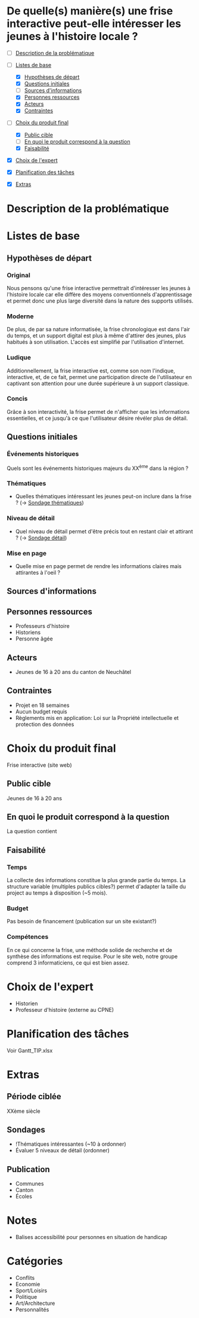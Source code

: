 # De quelle(s) manière(s) une frise interactive peut-elle intéresser les jeunes à l'histoire locale ?

- [ ] [Description de la problématique](#description-de-la-problématique)
- [ ] [Listes de base](#listes-de-base)
    - [x] [Hypothèses de départ](#hypothèses-de-départ)
    - [x] [Questions initiales](#questions-initiales)
    - [ ] [Sources d'informations](#sources-dinformations)
    - [x] [Personnes ressources](#personnes-ressources)
    - [x] [Acteurs](#acteurs)
    - [x] [Contraintes](#contraintes)
- [ ] [Choix du produit final](#choix-du-produit-final)
    - [x] [Public cible](#public-cible)
    - [ ] [En quoi le produit correspond à la question](#en-quoi-le-produit-correspond-à-la-question)
    - [x] [Faisabilité](#faisabilité)
- [x] [Choix de l'expert](#choix-de-lexpert)
- [x] [Planification des tâches](#planification-des-tâches)
- [x] [Extras](#extras)


# Description de la problématique



# Listes de base

## Hypothèses de départ

### Original
Nous pensons qu'une frise interactive permettrait d'intéresser les jeunes à l'histoire locale car elle diffère des moyens conventionnels d'apprentissage et permet donc une plus large diversité dans la nature des supports utilisés.

### Moderne

De plus, de par sa nature informatisée, la frise chronologique est dans l'air du temps, et un support digital est plus à même d'attirer des jeunes, plus habitués à son utilisation. L'accès est simplifié par l'utilisation d'internet.

### Ludique

Additionnellement, la frise interactive est, comme son nom l'indique, interactive, et, de ce fait, permet une participation directe de l'utilisateur en captivant son attention pour une durée supérieure à un support classique. 

### Concis

Grâce à son interactivité, la frise permet de n'afficher que les informations essentielles, et ce jusqu'à ce que l'utilisateur désire révéler plus de détail.

## Questions initiales

### Événements historiques

Quels sont les événements historiques majeurs du XX<sup>ème</sup> dans la région ?

### Thématiques

- Quelles thématiques intéressant les jeunes peut-on inclure dans la frise ? (-> [Sondage thématiques](##Sondage))

### Niveau de détail

- Quel niveau de détail permet d'être précis tout en restant clair et attirant ? (-> [Sondage détail](##Sondage))

### Mise en page

- Quelle mise en page permet de rendre les informations claires mais attirantes à l'oeil ?

## Sources d'informations


## Personnes ressources

- Professeurs d'histoire
- Historiens
- Personne âgée

## Acteurs

- Jeunes de 16 à 20 ans du canton de Neuchâtel

## Contraintes

- Projet en 18 semaines
- Aucun budget requis
- Règlements mis en application: Loi sur la Propriété intellectuelle et protection des données

# Choix du produit final

Frise interactive (site web)

## Public cible

Jeunes de 16 à 20 ans

## En quoi le produit correspond à la question

La question contient 

## Faisabilité

### Temps

La collecte des informations constitue la plus grande partie du temps.
La structure variable (multiples publics cibles?) permet d'adapter la taille du project au temps à disposition (~5 mois).

### Budget

Pas besoin de financement (publication sur un site existant?)

### Compétences

En ce qui concerne la frise, une méthode solide de recherche et de synthèse des informations est requise.
Pour le site web, notre groupe comprend 3 informaticiens, ce qui est bien assez.


# Choix de l'expert

- Historien
- Professeur d'histoire (externe au CPNE)

# Planification des tâches

Voir Gantt_TIP.xlsx

# Extras

## Période ciblée

XXème siècle

## Sondages

- !Thématiques intéressantes (~10 à ordonner)
- Évaluer 5 niveaux de détail (ordonner)

## Publication

- Communes
- Canton
- Écoles

# Notes 

- Balises accessibilité pour personnes en situation de handicap

# Catégories

- Conflits
- Economie
- Sport/Loisirs
- Politique
- Art/Architecture
- Personnalités